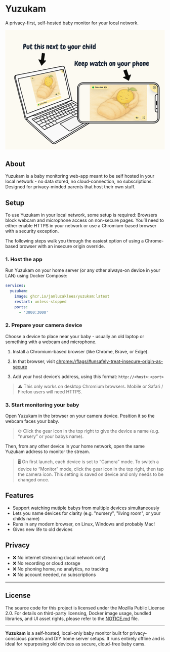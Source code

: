 # Yuzukam

A privacy-first, self-hosted baby monitor for your local network.

<p align="center">
<img src="static/mockup/mockup.png">
</p>

## About

Yuzukam is a baby monitoring web-app meant to be self hosted in your local network - no data
stored, no cloud-connection, no subscriptions. Designed for privacy-minded parents that host their
own stuff.

## Setup

To use Yuzukam in your local network, some setup is required:
Browsers block webcam and microphone access on non-secure pages.
You’ll need to either enable HTTPS in your network or use a Chromium-based browser with a security
exception.

The following steps walk you through the easiest option of using a Chrome-based browser with an
insecure origin override.

### 1. Host the app

Run Yuzukam on your home server (or any other always-on device in your LAN) using Docker Compose:

```yml
services:
  yuzukam:
    image: ghcr.io/janlucaklees/yuzukam:latest
    restart: unless-stopped
    ports:
      - '3000:3000'
```

### 2. Prepare your camera device

Choose a device to place near your baby - usually an old laptop or something with a webcam and
microphone.

1. Install a Chromium-based browser (like Chrome, Brave, or Edge).

2. In that browser, visit [chrome://flags/#unsafely-treat-insecure-origin-as-secure](chrome://flags/#unsafely-treat-insecure-origin-as-secure)

3. Add your host device’s address, using this format: `http://<host>:<port>`

> ⚠️ This only works on desktop Chromium browsers. Mobile or Safari / Firefox users will need
> HTTPS.

### 3. Start monitoring your baby

Open Yuzukam in the browser on your camera device. Position it so the webcam faces your baby.

> ⚙️ Click the gear icon in the top right to give the device a name (e.g. “nursery” or your babys
> name).

Then, from any other device in your home network, open the same Yuzukam address to monitor the stream.

> 🖥️ On first launch, each device is set to “Camera” mode. To switch a device to “Monitor” mode,
> click the gear icon in the top right, then tap the camera icon. This setting is saved on device and
> only needs to be changed once.

## Features

- Support watching mutiple babys from multiple devices simultaneously
- Lets you name devices for clarity (e.g. "nursery", "living room", or your childs name)
- Runs in any modern browser, on Linux, Windows and probably Mac!
- Gives new life to old devices

## Privacy

- ❌ No internet streaming (local network only)
- ❌ No recording or cloud storage
- ❌ No phoning home, no analytics, no tracking
- ❌ No account needed, no subscriptions

---

## License

The source code for this project is licensed under the Mozilla Public License 2.0.
For details on third-party licensing, Docker image usage, bundled libraries, and UI asset rights,
please refer to the [NOTICE.md](./NOTICE.md) file.

---

**Yuzukam** is a self-hosted, local-only baby monitor built for privacy-conscious parents and DIY home server setups. It runs entirely offline and is ideal for repurposing old devices as secure, cloud-free baby cams.
